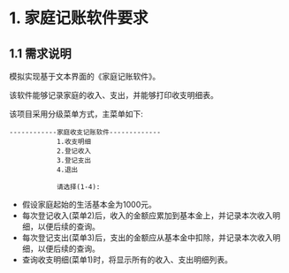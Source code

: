 # 1. 家庭记账软件要求

## 1.1 需求说明
模拟实现基于文本界面的《家庭记账软件》。

该软件能够记录家庭的收入、支出，并能够打印收支明细表。

该项目采用分级菜单方式，主菜单如下:

```
------------家庭收支记账软件-------------
            1.收支明细
            2.登记收入
            3.登记支出
            4.退出
            
            请选择(1-4):
```

* 假设家庭起始的生活基本金为1000元。
* 每次登记收入(菜单2)后，收入的金额应累加到基本金上，并记录本次收入明细，以便后续的查询。
* 每次登记支出(菜单3)后，支出的金额应从基本金中扣除，并记录本次收入明细，以便后续的查询。
* 查询收支明细(菜单1)时，将显示所有的收入、支出明细列表。
